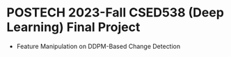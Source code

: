 # POSTECH 2023-Fall CSED538 (Deep Learning) Final Project
-  Feature Manipulation on DDPM-Based Change Detection 
